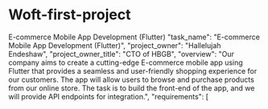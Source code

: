 # Woft-first-project
E-commerce Mobile App Development (Flutter)
"task_name": "E-commerce Mobile App Development (Flutter)",
  "project_owner": "Hallelujah Endeshaw",
  "project_owner_title": "CTO of HBGB",
  "overview": "Our company aims to create a cutting-edge E-commerce mobile app using Flutter that provides a seamless and user-friendly shopping experience for our customers. The app will allow users to browse and purchase products from our online store. The task is to build the front-end of the app, and we will provide API endpoints for integration.",
  "requirements": [
